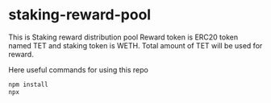 # staking-reward-pool
This is Staking reward distribution pool
Reward token is ERC20 token named TET and staking token is WETH.
Total amount of TET will be used for reward.

Here useful commands for using this repo
```javascript
npm install
npx
```
